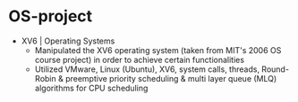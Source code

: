 # OS-project

* XV6 | Operating Systems
  * Manipulated the XV6 operating system (taken from MIT's 2006 OS course project) in order to achieve certain functionalities
  * Utilized VMware, Linux (Ubuntu), XV6, system calls, threads, Round-Robin & preemptive priority scheduling & multi layer queue (MLQ) algorithms for CPU scheduling
